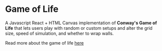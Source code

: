 # Game of Life

A Javascript React + HTML Canvas implementation of **Conway's Game of Life** that lets users play with random or custom setups and alter the grid size, speed of simulation, and whether to wrap walls.

Read more about the game of life [here](https://en.wikipedia.org/wiki/Conway%27s_Game_of_Life)
